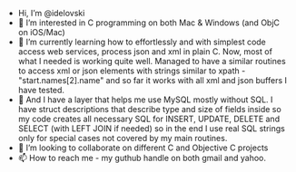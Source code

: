 - Hi, I’m @idelovski
- 👀 I’m interested in C programming on both Mac & Windows (and ObjC on iOS/Mac)
- 🌱 I’m currently learning how to effortlessly and with simplest code access web services, process json and xml in plain C. Now, most of what I needed is working quite well. Managed to have a similar routines to access xml or json elements with strings similar to xpath - "start.names[2].name" and so far it works with all xml and json buffers I have tested.
- 🌱 And I have a layer that helps me use MySQL mostly without SQL. I have struct descriptions that describe type and size of fields inside so my code creates all necessary SQL for INSERT, UPDATE, DELETE and SELECT (with LEFT JOIN if needed) so in the end I use real SQL strings only for special cases not covered by my main routines.
- 💞️ I’m looking to collaborate on different C and Objective C projects
- 📫 How to reach me - my guthub handle on both gmail and yahoo.

<!---
idelovski/idelovski is a ✨ special ✨ repository because its `README.md` (this file) appears on your GitHub profile.
You can click the Preview link to take a look at your changes.
--->
